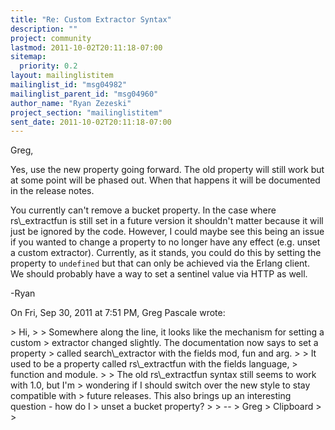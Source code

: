 ```yaml
---
title: "Re: Custom Extractor Syntax"
description: ""
project: community
lastmod: 2011-10-02T20:11:18-07:00
sitemap:
  priority: 0.2
layout: mailinglistitem
mailinglist_id: "msg04982"
mailinglist_parent_id: "msg04960"
author_name: "Ryan Zezeski"
project_section: "mailinglistitem"
sent_date: 2011-10-02T20:11:18-07:00
---
```



Greg,

Yes, use the new property going forward. The old property will still work
but at some point will be phased out. When that happens it will be
documented in the release notes.

You currently can't remove a bucket property. In the case where
rs\\_extractfun is still set in a future version it shouldn't matter because
it will just be ignored by the code. However, I could maybe see this being
an issue if you wanted to change a property to no longer have any effect
(e.g. unset a custom extractor). Currently, as it stands, you could do this
by setting the property to `undefined` but that can only be achieved via the
Erlang client. We should probably have a way to set a sentinel value via
HTTP as well.

-Ryan

On Fri, Sep 30, 2011 at 7:51 PM, Greg Pascale  wrote:

&gt; Hi,
&gt;
&gt; Somewhere along the line, it looks like the mechanism for setting a custom
&gt; extractor changed slightly. The documentation now says to set a property
&gt; called search\\_extractor with the fields mod, fun and arg.
&gt;
&gt; It used to be a property called rs\\_extractfun with the fields language,
&gt; function and module.
&gt;
&gt; The old rs\\_extractfun syntax still seems to work with 1.0, but I'm
&gt; wondering if I should switch over the new style to stay compatible with
&gt; future releases. This also brings up an interesting question - how do I
&gt; unset a bucket property?
&gt;
&gt; --
&gt; Greg
&gt; Clipboard
&gt;
&gt;

